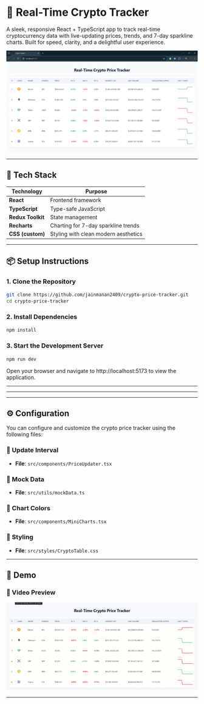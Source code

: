 # 🚀 Real-Time Crypto Tracker

A sleek, responsive React + TypeScript app to track real-time cryptocurrency data with live-updating prices, trends, and 7-day sparkline charts. Built for speed, clarity, and a delightful user experience.

![Crypto Tracker Preview](public/preview.png)

---

## 🧠 Tech Stack

| Technology         | Purpose                               |
|--------------------|----------------------------------------|
| **React**          | Frontend framework                     |
| **TypeScript**     | Type-safe JavaScript                   |
| **Redux Toolkit**  | State management                       |
| **Recharts**       | Charting for 7-day sparkline trends    |
| **CSS (custom)**   | Styling with clean modern aesthetics   |

---

## 📦 Setup Instructions

### 1. Clone the Repository

```bash
git clone https://github.com/jainmanan2409/crypto-price-tracker.git
cd crypto-price-tracker
```
### 2. Install Dependencies

```bash
npm install
```

### 3. Start the Development Server

```bash
npm run dev
```

Open your browser and navigate to http://localhost:5173 to view the application.

---

---

---

## ⚙️ Configuration

You can configure and customize the crypto price tracker using the following files:

### 🔁 Update Interval
- **File**: `src/components/PriceUpdater.tsx`

### 🧪 Mock Data
- **File**: `src/utils/mockData.ts`

### 🎨 Chart Colors
- **File**: `src/components/MiniCharts.tsx`

### 🎨 Styling
- **File**: `src/styles/CryptoTable.css`

---

## 🎥 Demo

### 🧪 Video Preview

![Crypto Tracker Demo](public/demo.gif)

---





